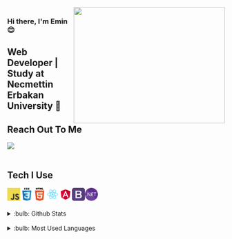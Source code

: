 <img src="https://media.giphy.com/media/GRVM7bxdn7yEFWTN6i/giphy.gif" align="right" width="350" height="270">

### Hi there, I'm Emin :blush:

## Web Developer | Study at Necmettin Erbakan University :school:

## Reach Out To Me

[<img width="32" src="https://play-lh.googleusercontent.com/kMofEFLjobZy_bCuaiDogzBcUT-dz3BBbOrIEjJ-hqOabjK8ieuevGe6wlTD15QzOqw" align="left" color="white" />][linkedin]

[linkedin]: https://www.linkedin.com/in/erolemin1/

<br />
<br />

## Tech I Use

<img align="left" src="https://raw.githubusercontent.com/github/explore/80688e429a7d4ef2fca1e82350fe8e3517d3494d/topics/javascript/javascript.png" width="30">
<img align="left" src="https://raw.githubusercontent.com/github/explore/80688e429a7d4ef2fca1e82350fe8e3517d3494d/topics/css/css.png" width="30">
<img align="left" src="https://raw.githubusercontent.com/github/explore/80688e429a7d4ef2fca1e82350fe8e3517d3494d/topics/html/html.png" width="30">
<img align="left" src="https://raw.githubusercontent.com/github/explore/80688e429a7d4ef2fca1e82350fe8e3517d3494d/topics/react/react.png" width="30">
<img align="left" src="https://raw.githubusercontent.com/github/explore/80688e429a7d4ef2fca1e82350fe8e3517d3494d/topics/angular/angular.png" width="30">
<img align="left" src="https://raw.githubusercontent.com/github/explore/80688e429a7d4ef2fca1e82350fe8e3517d3494d/topics/bootstrap/bootstrap.png" width="30">
<img align="left" src="https://raw.githubusercontent.com/github/explore/80688e429a7d4ef2fca1e82350fe8e3517d3494d/topics/dotnet/dotnet.png" width="30">
<br />
<br />
<br />
<details>
    <summary>:bulb: Github Stats</summary>
    <img src="https://github-readme-stats.vercel.app/api?username=emin-erol&theme=radical" display="block">
</details>
<br />
<details>
    <summary>:bulb: Most Used Languages</summary>
    <img src="https://github-readme-stats.vercel.app/api/top-langs/?username=emin-erol&layout=compact" display="block">
</details>
